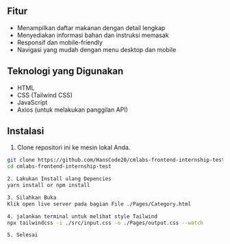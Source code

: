 ## Fitur

- Menampilkan daftar makanan dengan detail lengkap
- Menyediakan informasi bahan dan instruksi memasak
- Responsif dan mobile-friendly
- Navigasi yang mudah dengan menu desktop dan mobile

## Teknologi yang Digunakan

- HTML
- CSS (Tailwind CSS)
- JavaScript
- Axios (untuk melakukan panggilan API)

## Instalasi
1.  Clone repositori ini ke mesin lokal Anda.
   ```bash
   git clone https://github.com/HansCode20/cmlabs-frontend-internship-test
   cd cmlabs-frontend-internship-test

2. Lakukan Install ulang Depencies
   yarn install or npm install

3. Silahkan Buka 
   Klik open live server pada bagian File ./Pages/Category.html

4. jalankan terminal untuk melihat style Tailwind
   npx tailwindcss -i ./src/input.css -o ./Pages/output.css --watch

5. Selesai